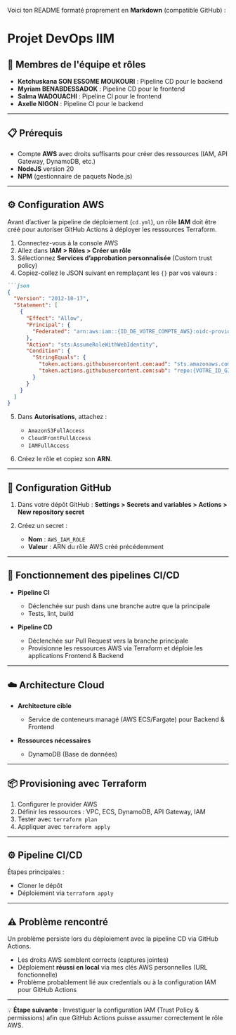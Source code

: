 Voici ton README formaté proprement en **Markdown** (compatible GitHub) :

# Projet DevOps IIM

## 👥 Membres de l'équipe et rôles

- **Ketchuskana SON ESSOME MOUKOURI** : Pipeline CD pour le backend  
- **Myriam BENABDESSADOK** : Pipeline CD pour le frontend  
- **Salma WADOUACHI** : Pipeline CI pour le frontend  
- **Axelle NIGON** : Pipeline CI pour le backend  

---

## 📋 Prérequis

- Compte **AWS** avec droits suffisants pour créer des ressources (IAM, API Gateway, DynamoDB, etc.)  
- **NodeJS** version 20  
- **NPM** (gestionnaire de paquets Node.js)  

---

## ⚙️ Configuration AWS

Avant d’activer la pipeline de déploiement (`cd.yml`), un rôle **IAM** doit être créé pour autoriser GitHub Actions à déployer les ressources Terraform.

1. Connectez-vous à la console AWS  
2. Allez dans **IAM > Rôles > Créer un rôle**  
3. Sélectionnez **Services d’approbation personnalisée** (Custom trust policy)  
4. Copiez-collez le JSON suivant en remplaçant les `{}` par vos valeurs :

````markdown
```json
{
  "Version": "2012-10-17",
  "Statement": [
    {
      "Effect": "Allow",
      "Principal": {
        "Federated": "arn:aws:iam::{ID_DE_VOTRE_COMPTE_AWS}:oidc-provider/token.actions.githubusercontent.com"
      },
      "Action": "sts:AssumeRoleWithWebIdentity",
      "Condition": {
        "StringEquals": {
          "token.actions.githubusercontent.com:aud": "sts.amazonaws.com",
          "token.actions.githubusercontent.com:sub": "repo:{VOTRE_ID_GITHUB}/{NOM_DU_REPO}:ref:refs/heads/{BRANCHE_PRINCIPALE}"
        }
      }
    }
  ]
}
````

5. Dans **Autorisations**, attachez :

   * `AmazonS3FullAccess`
   * `CloudFrontFullAccess`
   * `IAMFullAccess`

6. Créez le rôle et copiez son **ARN**.

---

## 🔑 Configuration GitHub

1. Dans votre dépôt GitHub : **Settings > Secrets and variables > Actions > New repository secret**
2. Créez un secret :

   * **Nom** : `AWS_IAM_ROLE`
   * **Valeur** : ARN du rôle AWS créé précédemment

---

## 🔄 Fonctionnement des pipelines CI/CD

* **Pipeline CI**

  * Déclenchée sur push dans une branche autre que la principale
  * Tests, lint, build

* **Pipeline CD**

  * Déclenchée sur Pull Request vers la branche principale
  * Provisionne les ressources AWS via Terraform et déploie les applications Frontend & Backend

---

## ☁️ Architecture Cloud

* **Architecture cible**

  * Service de conteneurs managé (AWS ECS/Fargate) pour Backend & Frontend
* **Ressources nécessaires**

  * DynamoDB (Base de données)

---

## 📦 Provisioning avec Terraform

1. Configurer le provider AWS
2. Définir les ressources : VPC, ECS, DynamoDB, API Gateway, IAM
3. Tester avec `terraform plan`
4. Appliquer avec `terraform apply`

---

## ⚙️ Pipeline CI/CD

Étapes principales :

* Cloner le dépôt
* Déploiement via `terraform apply`

---

## ⚠️ Problème rencontré

Un problème persiste lors du déploiement avec la pipeline CD via GitHub Actions.

* Les droits AWS semblent corrects (captures jointes)
* Déploiement **réussi en local** via mes clés AWS personnelles (URL fonctionnelle)
* Problème probablement lié aux credentials ou à la configuration IAM pour GitHub Actions

---

💡 **Étape suivante** : Investiguer la configuration IAM (Trust Policy & permissions) afin que GitHub Actions puisse assumer correctement le rôle AWS.
